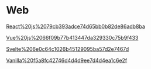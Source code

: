 # Web

[React%20js%2079cb393adce74d65bb0b82de86adb8ba](React%20js%2079cb393adce74d65bb0b82de86adb8ba)

[Vue%20js%2066f09b77b413447da329330c75b9f433](Vue%20js%2066f09b77b413447da329330c75b9f433)

[Svelte%206e0c64c1026b45129095ba57d2e7467d](Svelte%206e0c64c1026b45129095ba57d2e7467d)

[Vanilla%20f5a8fc42746d4d4d9ee7d4d4ea1c6e2f](Vanilla%20f5a8fc42746d4d4d9ee7d4d4ea1c6e2f)